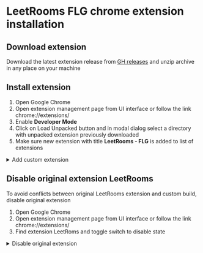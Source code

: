 # LeetRooms FLG chrome extension installation

## Download extension 

Download the latest extension release from [GH releases](https://github.com/zaknafeyn/LeetRooms/releases) and unzip archive in any place on your machine

## Install extension

1. Open Google Chrome
2. Open extension management page from UI interface or follow the link chrome://extensions/
3. Enable __Developer Mode__
4. Click on Load Unpacked button and in modal dialog select a directory with unpacked extension previously downloaded
5. Make sure new extension with title __LeetRooms - FLG__ is added to list of extensions

<details>
<summary>Add custom extension</summary>
<img width="1175" alt="image" src="https://github.com/user-attachments/assets/2bde5d75-fc6b-4525-a489-0e400eec1f39">
</details>


## Disable original extension LeetRooms

To avoid conflicts between original LeetRooms extension and custom build, disable original extension

1. Open Google Chrome
2. Open extension management page from UI interface or follow the link chrome://extensions/
3. Find extension LeetRoms and toggle switch to disable state

<details>
<summary>Disable original extension</summary>
<img width="400" alt="image" src="https://github.com/user-attachments/assets/fcd82079-4135-4e41-a43b-10a2a9aca342">
</details>

